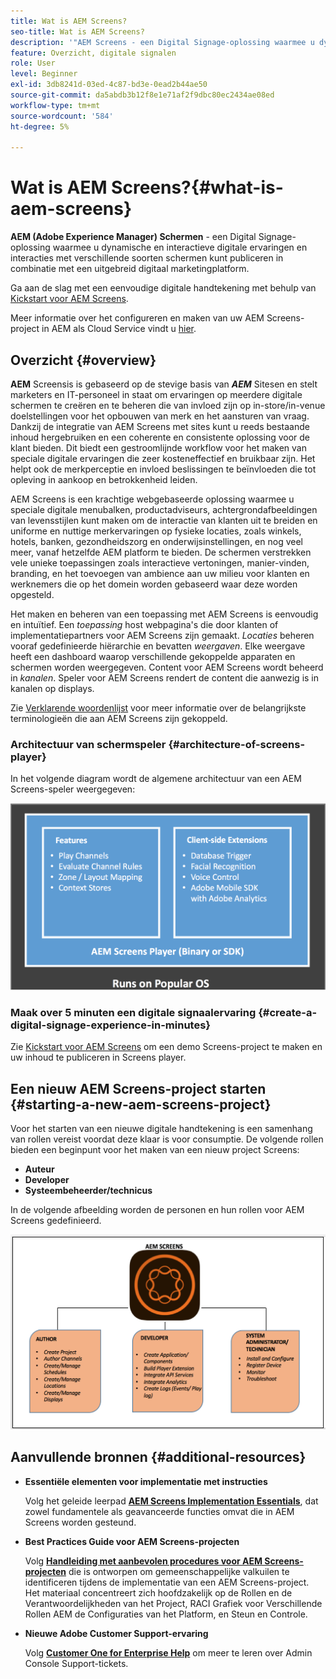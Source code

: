 ```yaml
---
title: Wat is AEM Screens?
seo-title: Wat is AEM Screens?
description: '"AEM Screens - een Digital Signage-oplossing waarmee u dynamische en interactieve digitale ervaringen en interacties met verschillende soorten schermen kunt publiceren in combinatie met een uitgebreid digitaal marketingplatform."'
feature: Overzicht, digitale signalen
role: User
level: Beginner
exl-id: 3db8241d-03ed-4c87-bd3e-0ead2b44ae50
source-git-commit: da5abdb3b12f8e1e71af2f9dbc80ec2434ae08ed
workflow-type: tm+mt
source-wordcount: '584'
ht-degree: 5%

---
```


# Wat is AEM Screens?{#what-is-aem-screens}

**AEM (Adobe Experience Manager) Schermen**  - een Digital Signage-oplossing waarmee u dynamische en interactieve digitale ervaringen en interacties met verschillende soorten schermen kunt publiceren in combinatie met een uitgebreid digitaal marketingplatform.

Ga aan de slag met een eenvoudige digitale handtekening met behulp van [Kickstart voor AEM Screens](kickstart-for-aem-screens.md).

Meer informatie over het configureren en maken van uw AEM Screens-project in AEM als Cloud Service vindt u [hier](https://experienceleague.adobe.com/docs/experience-manager-cloud-service/screens-as-cloud-service/home.html?lang=en).

## Overzicht {#overview}

**AEM** Screensis is gebaseerd op de stevige basis van  ***AEM*** Sitesen en stelt marketers en IT-personeel in staat om ervaringen op meerdere digitale schermen te creëren en te beheren die van invloed zijn op in-store/in-venue doelstellingen voor het opbouwen van merk en het aansturen van vraag. Dankzij de integratie van AEM Screens met sites kunt u reeds bestaande inhoud hergebruiken en een coherente en consistente oplossing voor de klant bieden. Dit biedt een gestroomlijnde workflow voor het maken van speciale digitale ervaringen die zeer kosteneffectief en bruikbaar zijn. Het helpt ook de merkperceptie en invloed beslissingen te beïnvloeden die tot opleving in aankoop en betrokkenheid leiden.

AEM Screens is een krachtige webgebaseerde oplossing waarmee u speciale digitale menubalken, productadviseurs, achtergrondafbeeldingen van levensstijlen kunt maken om de interactie van klanten uit te breiden en uniforme en nuttige merkervaringen op fysieke locaties, zoals winkels, hotels, banken, gezondheidszorg en onderwijsinstellingen, en nog veel meer, vanaf hetzelfde AEM platform te bieden. De schermen verstrekken vele unieke toepassingen zoals interactieve vertoningen, manier-vinden, branding, en het toevoegen van ambience aan uw milieu voor klanten en werknemers die op het domein worden gebaseerd waar deze worden opgesteld.

Het maken en beheren van een toepassing met AEM Screens is eenvoudig en intuïtief. Een *toepassing* host webpagina&#39;s die door klanten of implementatiepartners voor AEM Screens zijn gemaakt. *Locaties* beheren vooraf gedefinieerde hiërarchie en bevatten  *weergaven*. Elke weergave heeft een dashboard waarop verschillende gekoppelde apparaten en schermen worden weergegeven. Content voor AEM Screens wordt beheerd in *kanalen*. Speler voor AEM Screens rendert de content die aanwezig is in kanalen op displays.

Zie [Verklarende woordenlijst](screens-glossary.md) voor meer informatie over de belangrijkste terminologieën die aan AEM Screens zijn gekoppeld.

### Architectuur van schermspeler {#architecture-of-screens-player}

In het volgende diagram wordt de algemene architectuur van een AEM Screens-speler weergegeven:

![chlimage_1-29](assets/chlimage_1-29.png)

### Maak over 5 minuten een digitale signaalervaring {#create-a-digital-signage-experience-in-minutes}

Zie [Kickstart voor AEM Screens](kickstart-for-aem-screens.md) om een demo Screens-project te maken en uw inhoud te publiceren in Screens player.

## Een nieuw AEM Screens-project starten {#starting-a-new-aem-screens-project}

Voor het starten van een nieuwe digitale handtekening is een samenhang van rollen vereist voordat deze klaar is voor consumptie. De volgende rollen bieden een beginpunt voor het maken van een nieuw project Screens:

* **Auteur**
* **Developer**
* **Systeembeheerder/technicus**

In de volgende afbeelding worden de personen en hun rollen voor AEM Screens gedefinieerd.

![chlimage_1-30](assets/chlimage_1-30.png)


## Aanvullende bronnen {#additional-resources}

* **Essentiële elementen voor implementatie met instructies**

   Volg het geleide leerpad **[AEM Screens Implementation Essentials](https://guided.adobe.com/?launch=AEM-7a#recommended/solutions/experience-manager)**, dat zowel fundamentele als geavanceerde functies omvat die in AEM Screens worden gesteund.

* **Best Practices Guide voor AEM Screens-projecten**

   Volg **[Handleiding met aanbevolen procedures voor AEM Screens-projecten](https://docs.adobe.com/content/help/en/experience-manager-screens/using/about-guide.html)** die is ontworpen om gemeenschappelijke valkuilen te identificeren tijdens de implementatie van een AEM Screens-project. Het materiaal concentreert zich hoofdzakelijk op de Rollen en de Verantwoordelijkheden van het Project, RACI Grafiek voor Verschillende Rollen AEM de Configuraties van het Platform, en Steun en Controle.

* **Nieuwe Adobe Customer Support-ervaring**

   Volg **[Customer One for Enterprise Help](https://docs.adobe.com/content/help/en/customer-one/using/home.htmlhome.html#)** om meer te leren over Admin Console Support-tickets.
